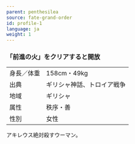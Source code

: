 ```yaml
---
parent: penthesilea
source: fate-grand-order
id: profile-1
language: ja
weight: 1
---
```


### 「前進の火」をクリアすると開放

<table>
  <tr><td>身長／体重</td><td>158cm・49kg</td></tr>
  <tr><td>出典</td><td>ギリシャ神話、トロイア戦争</td></tr>
  <tr><td>地域</td><td>ギリシャ</td></tr>
  <tr><td>属性</td><td>秩序・善</td></tr>
  <tr><td>性別</td><td>女性</td></tr>
</table>

アキレウス絶対殺すウーマン。
